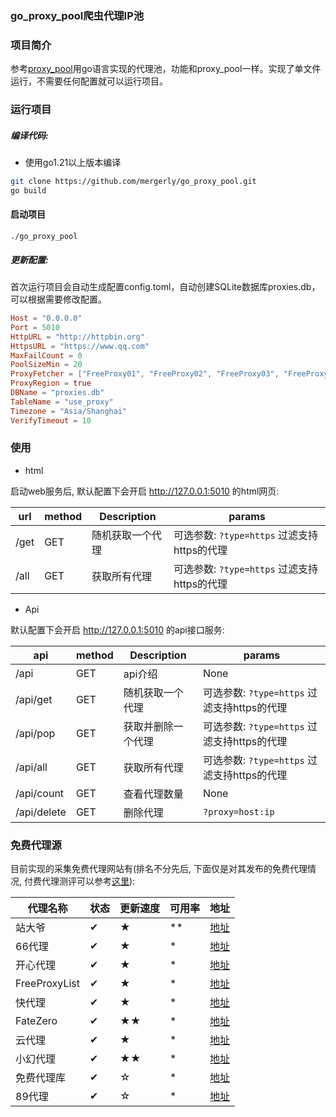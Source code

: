 ### go_proxy_pool爬虫代理IP池

### 项目简介

参考[proxy_pool](https://github.com/jhao104/proxy_pool)用go语言实现的代理池，功能和proxy_pool一样。实现了单文件运行，不需要任何配置就可以运行项目。

### 运行项目

##### 编译代码:

* 使用go1.21以上版本编译

```bash
git clone https://github.com/mergerly/go_proxy_pool.git
go build
```

#### 启动项目

```
./go_proxy_pool
```

##### 更新配置:

首次运行项目会自动生成配置config.toml，自动创建SQLite数据库proxies.db，可以根据需要修改配置。

```toml
Host = "0.0.0.0"
Port = 5010
HttpURL = "http://httpbin.org"
HttpsURL = "https://www.qq.com"
MaxFailCount = 0
PoolSizeMin = 20
ProxyFetcher = ["FreeProxy01", "FreeProxy02", "FreeProxy03", "FreeProxy04", "FreeProxy05", "FreeProxy06", "FreeProxy07", "FreeProxy08", "FreeProxy09", "FreeProxy10", "FreeProxy11"]
ProxyRegion = true
DBName = "proxies.db"
TableName = "use_proxy"
Timezone = "Asia/Shanghai"
VerifyTimeout = 10
```

### 使用

* html

启动web服务后, 默认配置下会开启 http://127.0.0.1:5010 的html网页:

| url  | method | Description      | params                                      |
| ---- | ------ | ---------------- | ------------------------------------------- |
| /get | GET    | 随机获取一个代理 | 可选参数: `?type=https` 过滤支持https的代理 |
| /all | GET    | 获取所有代理     | 可选参数: `?type=https` 过滤支持https的代理 |


* Api

默认配置下会开启 http://127.0.0.1:5010 的api接口服务:

| api         | method | Description        | params                                      |
| ----------- | ------ | ------------------ | ------------------------------------------- |
| /api        | GET    | api介绍            | None                                        |
| /api/get    | GET    | 随机获取一个代理   | 可选参数: `?type=https` 过滤支持https的代理 |
| /api/pop    | GET    | 获取并删除一个代理 | 可选参数: `?type=https` 过滤支持https的代理 |
| /api/all    | GET    | 获取所有代理       | 可选参数: `?type=https` 过滤支持https的代理 |
| /api/count  | GET    | 查看代理数量       | None                                        |
| /api/delete | GET    | 删除代理           | `?proxy=host:ip`                            |


### 免费代理源

   目前实现的采集免费代理网站有(排名不分先后, 下面仅是对其发布的免费代理情况, 付费代理测评可以参考[这里](https://zhuanlan.zhihu.com/p/33576641)): 

| 代理名称      | 状态 | 更新速度 | 可用率 | 地址                                       |
| ------------- | ---- | -------- | ------ | ------------------------------------------ |
| 站大爷        | ✔    | ★        | **     | [地址](https://www.zdaye.com/)             |
| 66代理        | ✔    | ★        | *      | [地址](http://www.66ip.cn/)                |
| 开心代理      | ✔    | ★        | *      | [地址](http://www.kxdaili.com/)            |
| FreeProxyList | ✔    | ★        | *      | [地址](https://www.freeproxylists.net/zh/) |
| 快代理        | ✔    | ★        | *      | [地址](https://www.kuaidaili.com/)         |
| FateZero      | ✔    | ★★       | *      | [地址](http://proxylist.fatezero.org)      |
| 云代理        | ✔    | ★        | *      | [地址](http://www.ip3366.net/)             |
| 小幻代理      | ✔    | ★★       | *      | [地址](https://ip.ihuan.me/)               |
| 免费代理库    | ✔    | ☆        | *      | [地址](http://ip.jiangxianli.com/)         |
| 89代理        | ✔    | ☆        | *      | [地址](https://www.89ip.cn/)               |
